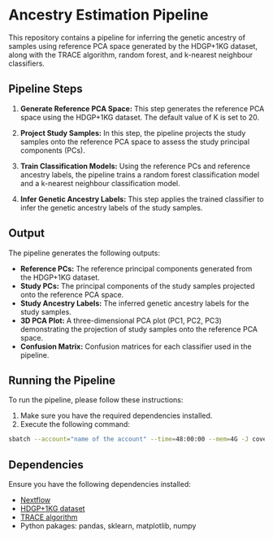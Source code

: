 # Ancestry Estimation Pipeline

This repository contains a pipeline for inferring the genetic ancestry of samples using reference PCA space generated by the HDGP+1KG dataset, along with the TRACE algorithm, random forest, and k-nearest neighbour classifiers.

## Pipeline Steps

1. **Generate Reference PCA Space:** This step generates the reference PCA space using the HDGP+1KG dataset. The default value of K is set to 20.

2. **Project Study Samples:** In this step, the pipeline projects the study samples onto the reference PCA space to assess the study principal components (PCs).

3. **Train Classification Models:** Using the reference PCs and reference ancestry labels, the pipeline trains a random forest classification model and a k-nearest neighbour classification model.

4. **Infer Genetic Ancestry Labels:** This step applies the trained classifier to infer the genetic ancestry labels of the study samples.

## Output

The pipeline generates the following outputs:

- **Reference PCs:** The reference principal components generated from the HDGP+1KG dataset.
- **Study PCs:** The principal components of the study samples projected onto the reference PCA space.
- **Study Ancestry Labels:** The inferred genetic ancestry labels for the study samples.
- **3D PCA Plot:** A three-dimensional PCA plot (PC1, PC2, PC3) demonstrating the projection of study samples onto the reference PCA space.
- **Confusion Matrix:** Confusion matrices for each classifier used in the pipeline.

## Running the Pipeline

To run the pipeline, please follow these instructions:

1. Make sure you have the required dependencies installed.
2. Execute the following command:

```bash
sbatch --account="name of the account" --time=48:00:00 --mem=4G -J coverage --wrap="nextflow run /path/to/ancestry.nf" -o ancestry.slurm.log
```

## Dependencies

Ensure you have the following dependencies installed:

- [Nextflow](https://www.nextflow.io/)
- [HDGP+1KG dataset](https://gnomad.broadinstitute.org/news/2020-10-gnomad-v3-1-new-content-methods-annotations-and-data-availability/) 
- [TRACE algorithm](http://csg.sph.umich.edu/chaolong/LASER/)
- Python pakages: pandas, sklearn, matplotlib, numpy


